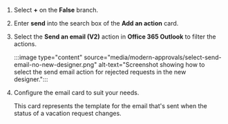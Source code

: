 1. Select **+** on the **False** branch.
2. Enter **send** into the search box of the **Add an action** card.
3. Select the **Send an email (V2)** action in **Office 365 Outlook** to filter the actions.

    :::image type="content" source="media/modern-approvals/select-send-email-no-new-designer.png" alt-text="Screenshot showing how to select the send email action for rejected requests in the new designer.":::
4. Configure the email card to suit your needs.

   This card represents the template for the email that's sent when the status of a vacation request changes.
